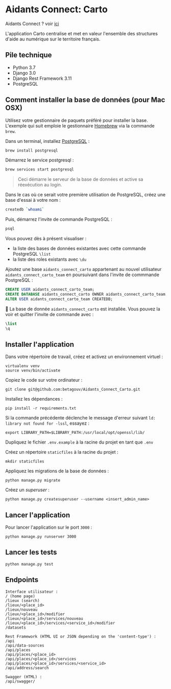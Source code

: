 # Aidants Connect: Carto

Aidants Connect ? voir [ici](https://github.com/betagouv/Aidants_Connect)

L'application Carto centralise et met en valeur l'ensemble des structures d'aide au numérique sur le territoire français.

## Pile technique

- Python 3.7
- Django 3.0
- Django Rest Framework 3.11
- PostgreSQL

## Comment installer la base de données (pour Mac OSX)

Utilisez votre gestionnaire de paquets préféré pour installer la base.
L'exemple qui suit emploie le gestionnaire [Homebrew](https://brew.sh) via la commande `brew`.

Dans un terminal, installez [PostgreSQL](https://www.postgresql.org) :

```sh
brew install postgresql
```

Démarrez le service postgresql :

```sh
brew services start postgresql
```

> Ceci démarre le serveur de la base de données et active sa réexécution au login.

Dans le cas où ce serait votre première utilisation de PostgreSQL, créez une base d'essai à votre nom :

```sh
createdb `whoami`
```

Puis, démarrez l'invite de commande PostgreSQL :

```sh
psql
```

Vous pouvez dès à présent visualiser :
* la liste des bases de données existantes avec cette commande PostgreSQL `\list`
* la liste des roles existants avec `\du`

Ajoutez une base `aidants_connect_carto` appartenant au nouvel utilisateur `aidants_connect_carto_team` en poursuivant dans l'invite de commmande PostgreSQL :

```sql
CREATE USER aidants_connect_carto_team;
CREATE DATABASE aidants_connect_carto OWNER aidants_connect_carto_team;
ALTER USER aidants_connect_carto_team CREATEDB;
```

:tada: La base de donnée `aidants_connect_carto` est installée. Vous pouvez la voir et quitter l'invite de commande avec :

```sql
\list
\q
```

## Installer l'application

Dans votre répertoire de travail, créez et activez un environnement virtuel :

```shell
virtualenv venv
source venv/bin/activate
```

Copiez le code sur votre ordinateur :

```shell
git clone git@github.com:betagouv/Aidants_Connect_Carto.git
```

Installez les dépendances :

```shell
pip install -r requirements.txt
```

Si la commande précédente déclenche le message d'erreur suivant `ld: library not found for -lssl`, essayez :

```shell
export LIBRARY_PATH=$LIBRARY_PATH:/usr/local/opt/openssl/lib/
```

Dupliquez le fichier `.env.example` à la racine du projet en tant que `.env`

Créez un répertoire `staticfiles` à la racine du projet :

```shell
mkdir staticfiles
```

Appliquez les migrations de la base de données :

```shell
python manage.py migrate
```

Créez un _superuser_ :

```shell
python manage.py createsuperuser --username <insert_admin_name>
```

## Lancer l'application

Pour lancer l'application sur le port `3000` :

```shell
python manage.py runserver 3000
```

## Lancer les tests

```shell
python manage.py test
```

## Endpoints

```
Interface utilisateur :
/ (home page)
/lieux (search)
/lieux/<place_id>
/lieux/nouveau
/lieux/<place_id>/modifier
/lieux/<place_id>/services/nouveau
/lieux/<place_id>/services/<service_id>/modifier
/datasets

Rest Framework (HTML UI or JSON depending on the 'content-type') :
/api
/api/data-sources
/api/places
/api/places/<place_id>
/api/places/<place_id>/services
/api/places/<place_id>/services/<service_id>
/api/address/search

Swagger (HTML) :
/api/swagger/
```
